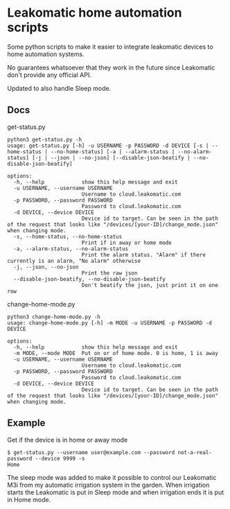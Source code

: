 # Leakomatic home automation scripts
Some python scripts to make it easier to integrate leakomatic devices to home automation systems.

No guarantees whatsoever that they work in the future since Leakomatic don't provide any official API.

Updated to also handle Sleep mode.

## Docs
get-status.py
```
python3 get-status.py -h
usage: get-status.py [-h] -u USERNAME -p PASSWORD -d DEVICE [-s | --home-status | --no-home-status] [-a | --alarm-status | --no-alarm-status] [-j | --json | --no-json] [--disable-json-beatify | --no-disable-json-beatify]

options:
  -h, --help            show this help message and exit
  -u USERNAME, --username USERNAME
                        Username to cloud.leakomatic.com
  -p PASSWORD, --password PASSWORD
                        Password to cloud.leakomatic.com
  -d DEVICE, --device DEVICE
                        Device id to target. Can be seen in the path of the request that looks like "/devices/[your-ID]/change_mode.json" when changing mode.
  -s, --home-status, --no-home-status
                        Print if in away or home mode
  -a, --alarm-status, --no-alarm-status
                        Print the alarm status. "Alarm" if there currently is an alarm, "No alarm" otherwise
  -j, --json, --no-json
                        Print the raw json
  --disable-json-beatify, --no-disable-json-beatify
                        Don't beatify the json, just print it on one row
```

change-home-mode.py
```
python3 change-home-mode.py -h
usage: change-home-mode.py [-h] -m MODE -u USERNAME -p PASSWORD -d DEVICE

options:
  -h, --help            show this help message and exit
  -m MODE, --mode MODE  Put on or of home mode. 0 is home, 1 is away
  -u USERNAME, --username USERNAME
                        Username to cloud.leakomatic.com
  -p PASSWORD, --password PASSWORD
                        Password to cloud.leakomatic.com
  -d DEVICE, --device DEVICE
                        Device id to target. Can be seen in the path of the request that looks like "/devices/[your-ID]/change_mode.json" when changing mode.
```


## Example
Get if the device is in home or away mode
```
$ get-status.py --username user@example.com --password not-a-real-password --device 9999 -s
Home
```

The sleep mode was added to make it possible to control our Leakomatic M3i from my automatic
irrigation system in the garden. When irrigation starts the Leakomatic is put in Sleep mode
and when irrigation ends it is put in Home mode.

